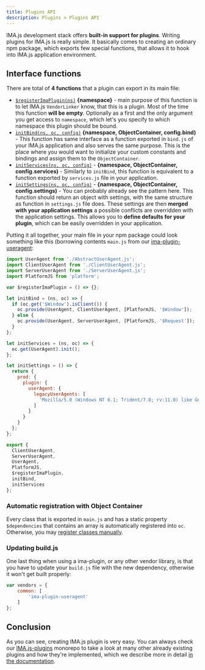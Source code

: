 ```yaml
---
title: Plugins API
description: Plugins > Plugins API
---
```


IMA.js development stack offers **built-in support for plugins**. Writing plugins for IMA.js is really
simple. It basically comes to creating an ordinary npm package, which exports few special functions, that
allows it to hook into IMA.js application environment.

## Interface functions

There are total of **4 functions** that a plugin can export in its main file:
- [`$registerImaPlugin(ns)`](https://github.com/seznam/ima/blob/master/packages/core/src/vendorLinker.js#L38)
**{namespace}** - main purpose of this function is to let IMA.js `VendorLinker`
know, that this is a plugin. Most of the time this function **will be empty**. Optionally as a first and the only argument
you get access to `namespace`, which let's you specify to which namespace this plugin should be bound.
- [`initBind(ns, oc, config)`](https://github.com/seznam/ima/blob/master/packages/core/src/Bootstrap.js#L144)
**{namespace, ObjectContainer, config.bind)** - This function has same interface as a function exported
in `bind.js` of your IMA.js application and also serves the same purpose. This is the place where you would want to initialize
your custom constants and bindings and assign them to the `ObjectContainer`.
- [`initServices(ns, oc, config)`](https://github.com/seznam/ima/blob/master/packages/core/src/Bootstrap.js#L171) -
**{namespace, ObjectContainer, config.services)** - Similarly to `initBind`, this function is equivalent to a
function exported by `services.js` file in your application.
- [`initSettings(ns, oc, config)`](https://github.com/seznam/ima/blob/master/packages/core/src/Bootstrap.js#L82) -
**{namespace, ObjectContainer, config.settings)** - You can probably already see the pattern here. This function should
return an object with settings, with the same structure as function in `settings.js` file does. These settings are
then **merged with your application settings** a possible conflicts are overridden with the application settings.
This allows you to **define defaults for your plugin**, which can be easily overridden in your application.

Putting it all together, your main file in your npm package could look something like this (borrowing contents `main.js`
from our [ima-plugin-useragent](https://github.com/seznam/IMA.js-plugins/blob/master/packages/plugin-useragent/README.md):

```javascript
import UserAgent from './AbstractUserAgent.js';
import ClientUserAgent from './ClientUserAgent.js';
import ServerUserAgent from './ServerUserAgent.js';
import PlatformJS from 'platform';

var $registerImaPlugin = () => {};

let initBind = (ns, oc) => {
  if (oc.get('$Window').isClient()) {
    oc.provide(UserAgent, ClientUserAgent, [PlatformJS, '$Window']);
  } else {
    oc.provide(UserAgent, ServerUserAgent, [PlatformJS, '$Request']);
  }
};

let initServices = (ns, oc) => {
  oc.get(UserAgent).init();
};

let initSettings = () => {
  return {
    prod: {
      plugin: {
        userAgent: {
          legacyUserAgents: [
            'Mozilla/5.0 (Windows NT 6.1; Trident/7.0; rv:11.0) like Gecko'
          ]
        }
      }
    }
  };
};

export {
  ClientUserAgent,
  ServerUserAgent,
  UserAgent,
  PlatformJS,
  $registerImaPlugin,
  initBind,
  initServices
};
```

### Automatic registration with Object Container

Every class that is exported in `main.js` and has a static property `$dependencies` that contains an array is automatically registered into `oc`. Otherwise, you may [register classes manually](https://imajs.io/docs/object-container#manually-registering-dependencies).

### Updating build.js

One last thing when using a ima-plugin, or any other vendor library, is that you have to update your
`build.js` file with the new dependency, otherwise it won't get built properly:

```javascript
var vendors = {
    common: [
        'ima-plugin-useragent'
    ]
};
```

## Conclusion

As you can see, creating IMA.js plugin is very easy. You can always check our
[IMA.js-plugins](https://github.com/seznam/IMA.js-plugins/tree/master) monorepo to take a look at many other already
existing plugins and how they're implemented, which we describe more in detail [in the documentation](./available-plugins).
